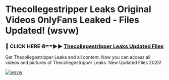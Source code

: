 # Thecollegestripper Leaks Original Videos 0nlyFans Leaked - Files Updated! (wsvw)

<h3>🔴 CLICK HERE 🌐==►► <a href="https://tinyurl.com/2jnfzry5" rel="nofollow">Thecollegestripper Leaks Updated Files</a></h3>

Get Thecollegestripper Leaks and all content. Now you can access all videos and pictures of Thecollegestripper Leaks. New Updated Files 2025!

[![wsvw](https://i.imgur.com/GyGTBgg.gif)](https://tinyurl.com/2jnfzry5)

